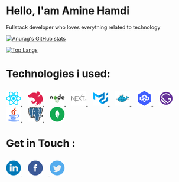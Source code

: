 # Hello, I'am Amine Hamdi

Fullstack developer who loves everything related to technology

[![Anurag's GitHub stats](https://github-readme-stats.vercel.app/api?username=aminevolk&theme=dracula)](https://github.com/anuraghazra/github-readme-stats)

[![Top Langs](https://github-readme-stats.vercel.app/api/top-langs/?username=aminevolk&layout=compact)](https://github.com/anuraghazra/github-readme-stats)


# Technologies i used:

<div style="margin-top:30px;margin-bottom:30px">
 <a href="https://reactjs.org/" style="margin-right:15px">
<img src="./images/react.svg" width="40" title="ReactJS">
</a>
 <a href="https://nestjs.com/" style="margin-right:15px">
<img src="./images/nestjs.svg" width="40" title="NestJS">
</a>
 <a href="https://nodejs.org" style="margin-right:15px">
<img src="./images/nodejs.svg" width="40" title="NodeJS">
</a>
 <a href="https://nextjs.org/" style="margin-right:15px">
<img src="./images/nextjs.svg" width="40" title="NextJS">
</a>
 <a href="https://mui.com/" style="margin-right:15px">
<img src="./images/material-ui.svg" width="40" title="Material-UI">
</a>
 <a href="https://www.docker.com/" style="margin-right:15px">
<img src="./images/docker.svg" width="40" title="Docker">
</a>
 <a href="https://loopback.io/" style="margin-right:15px">
<img src="./images/loopback.svg" width="40" title="Loopback">
</a>
 <a href="https://www.gatsbyjs.com/" style="margin-right:15px">
<img src="./images/gatsby.svg" width="40" title="GatsbyJS">
</a>
 <a href="https://www.java.com" style="margin-right:15px">
<img src="./images/java.svg" width="40" title="Java">
</a>
 <a href="https://www.postgresql.org/" style="margin-right:15px">
<img src="./images/postgresql.svg" width="40" title="
Postgresql">
</a>
 <a href="https://www.mongodb.com/" style="margin-right:15px">
<img src="./images/mongodb.svg" width="40" title="MongoDB">
</a>
</div>


# Get in Touch :

<div style="margin-top:30px">
 <a href="https://www.linkedin.com/in/mohamed-amine-hamdi-754654105/" style="margin-right:15px">
<img src="./images/linkedin.svg" width="40">
</a>
<a href="https://www.facebook.com/hamdimohamedaminedev">
<img src="./images/facebook.svg" width="40" style="margin-right:15px">
</a>
<a href="https://twitter.com/HamdiAmine14">
<img src="./images/twitter.svg" width="40" style="margin-right:15px">
</a>
</div>

 